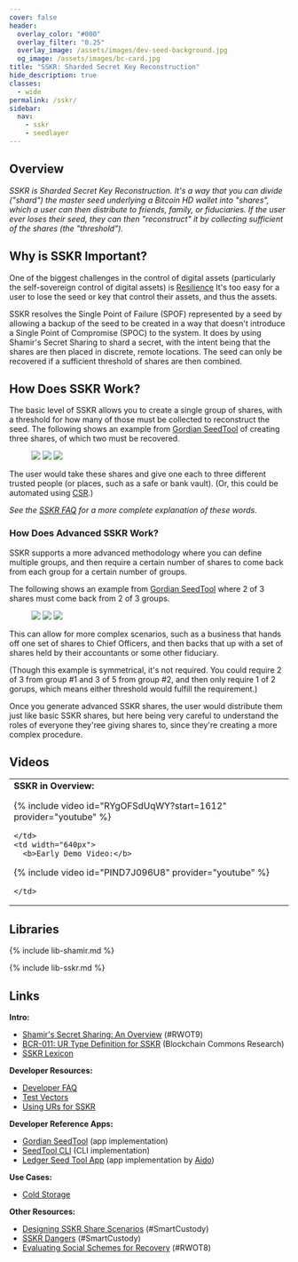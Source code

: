 ```yaml
---
cover: false
header:
  overlay_color: "#000"
  overlay_filter: "0.25"
  overlay_image: /assets/images/dev-seed-background.jpg
  og_image: /assets/images/bc-card.jpg
title: "SSKR: Sharded Secret Key Reconstruction"
hide_description: true
classes:
  - wide
permalink: /sskr/
sidebar:
  nav:
    - sskr
    - seedlayer
---
```


## Overview

_SSKR is Sharded Secret Key Reconstruction. It's a way that you can
divide ("shard") the master seed underlying a Bitcoin HD wallet into
"shares", which a user can then distribute to friends, family, or
fiduciaries. If the user ever loses their seed, they can then
"reconstruct" it by collecting sufficient of the shares (the
"threshold")._

## Why is SSKR Important?

One of the biggest challenges in the control of digital assets
(particularly the self-sovereign control of digital assets) is
[Resilience](/principles/)
It's too easy for a user to lose the seed or key that control their
assets, and thus the assets.

SSKR resolves the Single Point of Failure (SPOF) represented by a seed
by allowing a backup of the seed to be created in a way that doesn't
introduce a Single Point of Compromise (SPOC) to the system. It does
by using Shamir's Secret Sharing to shard a secret, with the intent
being that the shares are then placed in discrete, remote
locations. The seed can only be recovered if a sufficient threshold of
shares are then combined.

## How Does SSKR Work?

The basic level of SSKR allows you to create a single group of shares,
with a threshold for how many of those must be collected to
reconstruct the seed. The following shows an example from [Gordian
SeedTool](https://github.com/BlockchainCommons/GordianSeedTool-iOS) of
creating three shares, of which two must be recovered.

<figure class="third">
  <a href="/assets/images/sskr/export-1.jpg"><img src="/assets/images/sskr/export-1.jpeg"></a>
  <a href="/assets/images/sskr/export-2.jpg"><img src="/assets/images/sskr/export-2.jpeg"></a>
  <a href="/assets/images/sskr/export-3.jpg"><img src="/assets/images/sskr/export-3.jpeg"></a>  
</figure>

The user would take these shares and give one each to three different
trusted people (or places, such as a safe or bank vault). (Or, this
could be automated using [CSR](/csr/).)

_See the [SSKR FAQ](/sskr/faq/) for a more complete explanation of these words._

### How Does Advanced SSKR Work?

SSKR supports a more advanced methodology where you can define
multiple groups, and then require a certain number of shares to come
back from each group for a certain number of groups.

The following shows an example from [Gordian
SeedTool](https://github.com/BlockchainCommons/GordianSeedTool-iOS)
where 2 of 3 shares must come back from 2 of 3 groups.

<figure class="third">
  <a href="/assets/images/sskr/export-4.jpg"><img src="/assets/images/sskr/export-4.jpeg"></a>
  <a href="/assets/images/sskr/export-5.jpg"><img src="/assets/images/sskr/export-5.jpeg"></a>
  <a href="/assets/images/sskr/export-6.jpg"><img src="/assets/images/sskr/export-6.jpeg"></a>  
</figure>

This can allow for more complex scenarios, such as a business that
hands off one set of shares to Chief Officers, and then backs that up
with a set of shares held by their accountants or some other
fiduciary.

(Though this example is symmetrical, it's not required. You could
require 2 of 3 from group #1 and 3 of 5 from group #2, and then only
require 1 of 2 gorups, which means either threshold would fulfill the
requirement.)

Once you generate advanced SSKR shares, the user would distribute them
just like basic SSKR shares, but here being very careful to understand
the roles of everyone they'ree giving shares to, since they're
creating a more complex procedure.

## Videos

<table width="100%">
  <tr>
    <td width="640px">
      <b>SSKR in Overview:</b>

{% include video id="RYgOFSdUqWY?start=1612" provider="youtube" %}

    </td>
    <td width="640px">
      <b>Early Demo Video:</b>

{% include video id="PIND7J096U8" provider="youtube" %}

    </td>
  </tr>
</table>

## Libraries

{% include lib-shamir.md %}

{% include lib-sskr.md %}

## Links

**Intro:**

* [Shamir's Secret Sharing: An Overview](https://docs.google.com/document/d/1rZJlFZcftrCM_KaxFnHUIskJKlSQzF0zFn4WIRQGDLU/edit#heading=h.imy5xgr88lxa) (#RWOT9)
* [BCR-011: UR Type Definition for SSKR](https://github.com/BlockchainCommons/Research/blob/master/papers/bcr-2020-011-sskr.md) (Blockchain Commons Research)
* [SSKR Lexicon](/sskr/lexicon/)

**Developer Resources:**

* [Developer FAQ](/sskr/faq/)
* [Test Vectors](/sskr/vectors/)
* [Using URs for SSKR](/ur/sskr/)

**Developer Reference Apps:**

* [Gordian SeedTool](https://github.com/BlockchainCommons/GordianSeedTool-iOS) (app implementation)
* [SeedTool CLI](https://github.com/BlockchainCommons/bc-seedtool-cli) (CLI implementation)
* [Ledger Seed Tool App](https://github.com/aido/app-seed-tool) (app implementation by [Aido](https://github.com/aido))

**Use Cases:**
* [Cold Storage](/sskr/use-cases/cold/)

**Other Resources:**

* [Designing SSKR Share Scenarios](https://github.com/BlockchainCommons/SmartCustody/blob/master/Docs/SSKR-Sharing.md) (#SmartCustody)
* [SSKR Dangers](https://github.com/BlockchainCommons/SmartCustody/blob/master/Docs/SSKR-Dangers.md) (#SmartCustody)
* [Evaluating Social Schemes for Recovery](https://github.com/WebOfTrustInfo/rwot8-barcelona/blob/master/final-documents/evaluating-social-recovery.md) (#RWOT8)
